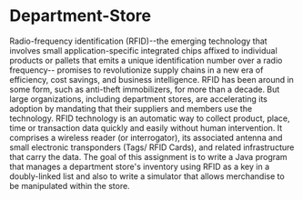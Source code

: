 # Department-Store

Radio-frequency identification (RFID)--the emerging technology that involves small application-specific integrated chips affixed to individual products or pallets that emits a unique identification number over a radio frequency-- promises to revolutionize supply chains in a new era of efficiency, cost savings, and business intelligence. RFID has been around in some form, such as anti-theft immobilizers, for more than a decade. But large organizations, including department stores, are accelerating its adoption by mandating that their suppliers and members use the technology. RFID technology is an automatic way to collect product, place, time or transaction data quickly and easily without human intervention. It comprises a wireless reader (or interrogator), its associated antenna and small electronic transponders (Tags/ RFID Cards), and related infrastructure that carry the data. The goal of this assignment is to write a Java program that manages a department store's inventory using RFID as a key in a doubly-linked list and also to write a simulator that allows merchandise to be manipulated within the store.  
